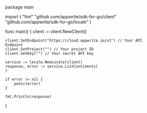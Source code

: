 package main

import (
    "fmt"
    "github.com/appwrite/sdk-for-go/client"
    "github.com/appwrite/sdk-for-go/locale"
)

func main() {
    client := client.NewClient()

    client.SetEndpoint("https://cloud.appwrite.io/v1") // Your API Endpoint
    client.SetProject("") // Your project ID
    client.SetKey("") // Your secret API key

    service := locale.NewLocale(client)
    response, error := service.ListContinents(
    )

    if error != nil {
        panic(error)
    }

    fmt.Println(response)
}
